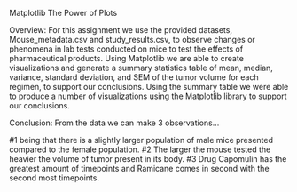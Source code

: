 Matplotlib The Power of Plots

Overview:
For this assignment we use the provided datasets, Mouse_metadata.csv and study_results.csv, to observe changes or phenomena in lab tests conducted on mice to test the effects of pharmaceutical products. Using Matplotlib we are able to create visualizations and generate a summary statistics table of mean, median, variance, standard deviation, and SEM of the tumor volume for each regimen, to support our conclusions. Using the summary table we were able to produce a number of visualizations using the Matplotlib library to support our conclusions.


Conclusion: 
From the data we can make 3 observations... 

#1 being that there is a slightly larger population of male mice presented compared to the female population. 
#2 The larger the mouse tested the heavier the volume of tumor present in its body. 
#3 Drug Capomulin has the greatest amount of timepoints and Ramicane comes in second with the second most timepoints.
